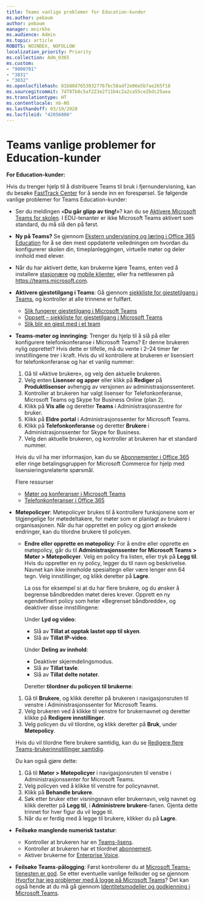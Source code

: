 ```yaml
---
title: Teams vanlige problemer for Education-kunder
ms.author: pebaum
author: pebaum
manager: mnirkhe
ms.audience: Admin
ms.topic: article
ROBOTS: NOINDEX, NOFOLLOW
localization_priority: Priority
ms.collection: Adm_O365
ms.custom:
- "9000701"
- "3831"
- "3832"
ms.openlocfilehash: 81b80d76530327767bc58adf2e06e5b7ae265f18
ms.sourcegitcommit: 7d787b8c5af223e2711b4c2a2ca55ce2bdc25aea
ms.translationtype: HT
ms.contentlocale: nb-NO
ms.lasthandoff: 03/19/2020
ms.locfileid: "42856806"
---
```

# <a name="teams-common-issues-for-education-customers"></a>Teams vanlige problemer for Education-kunder

**For Education-kunder:**

Hvis du trenger hjelp til å distribuere Teams til bruk i fjernundervisning, kan du besøke [FastTrack Center](https://www.microsoft.com/fasttrack) for å sende inn en forespørsel. Se følgende vanlige problemer for Teams Education-kunder:

- Ser du meldingen «**Du går glipp av ting!**»? kan du se [Aktivere Microsoft Teams for skolen](https://docs.microsoft.com/microsoft-365/education/intune-edu-trial/enable-microsoft-teams). I EDU-tenanter er ikke Microsoft Teams aktivert som standard, du må slå den på først.

- **Ny på Teams?** Se gjennom [Ekstern undervisning og læring i Office 365 Education](https://support.office.com/article/remote-teaching-and-learning-in-office-365-education-f651ccae-7b65-478b-8366-51bb884025c4) for å se den mest oppdaterte veiledningen om hvordan du konfigurerer skolen din, timeplanleggingen, virtuelle møter og deler innhold med elever.

- Når du har aktivert dette, kan brukerne kjøre Teams, enten ved å installere [stasjonære](https://docs.microsoft.com/MicrosoftTeams/get-clients#desktop-client) og [mobile klienter](https://docs.microsoft.com/MicrosoftTeams/get-clients#mobile-clients), eller fra nettleseren på https://teams.microsoft.com.

- **Aktivere gjestetilgang i Teams**: Gå gjennom [sjekkliste for gjestetilgang i Teams](https://docs.microsoft.com/microsoftteams/guest-access-checklist), og kontroller at alle trinnene er fullført.
    - [Slik fungerer gjestetilgang i Microsoft Teams](https://docs.microsoft.com/microsoftteams/guest-access)
    - [Oppsett – sjekkliste for gjestetilgang i Microsoft Teams](https://docs.microsoft.com/microsoftteams/guest-access-checklist)
    - [Slik blir en gjest med i et team](https://docs.microsoft.com/microsoftteams/guest-joins)

- **Teams-møter og innringing**: Trenger du hjelp til å slå på eller konfigurere telefonkonferanse i Microsoft Teams? Er denne brukeren nylig opprettet? Hvis dette er tilfelle, må du vente i 2–24 timer før innstillingene trer i kraft. Hvis du vil kontrollere at brukeren er lisensiert for telefonkonferanse og har et vanlig nummer:
    1. Gå til «Aktive brukere», og velg den aktuelle brukeren.
    2. Velg enten **Lisenser og apper** eller klikk på **Rediger** på **Produktlisenser** avhengig av versjonen av administrasjonssenteret.
    3. Kontroller at brukeren har valgt lisenser for Telefonkonferanse, Microsoft Teams og Skype for Business Online (plan 2).
    4. Klikk på **Vis alle** og deretter **Teams** i Administrasjonssentre for bruker.
    5. Klikk på **Eldre portal** i Administrasjonssenter for Microsoft Teams.
    6. Klikk på **Telefonkonferanse** og deretter **Brukere** i Administrasjonssenter for Skype for Business.
    7. Velg den aktuelle brukeren, og kontroller at brukeren har et standard nummer.

    Hvis du vil ha mer informasjon, kan du se [Abonnementer i Office 365](https://docs.microsoft.com/microsoftteams/calling-plans-for-office-365) eller ringe betalingsgruppen for Microsoft Commerce for hjelp med lisensieringsrelaterte spørsmål.

    Flere ressurser

    - [Møter og konferanser i Microsoft Teams](https://docs.microsoft.com/microsoftteams/deploy-meetings-microsoft-teams-landing-page)
    - [Telefonkonferanser i Office 365](https://docs.microsoft.com/microsoftteams/audio-conferencing-in-office-365)

- **Møtepolicyer**: Møtepolicyer brukes til å kontrollere funksjonene som er tilgjengelige for møtedeltakere, for møter som er planlagt av brukere i organisasjonen. Når du har opprettet en policy og gjort ønskede endringer, kan du tilordne brukere til policyen.

    - **Endre eller opprette en møtepolicy**: For å endre eller opprette en møtepolicy, går du til **Administrasjonssenter for Microsoft Teams > Møter > Møtepolicyer**. Velg en policy fra listen, eller tryk på **Legg til**. Hvis du oppretter en ny policy, legger du til navn og beskrivelse. Navnet kan ikke inneholde spesialtegn eller være lenger enn 64 tegn. Velg innstillinger, og klikk deretter på **Lagre**. 
    
        La oss for eksempel si at du har flere brukere, og du ønsker å begrense båndbredden møtet deres krever. Opprett en ny egendefinert policy som heter «Begrenset båndbredde», og deaktiver disse innstillingene:

        Under **Lyd og video**:
        - Slå av **Tillat at opptak lastet opp til skyen**.
        - Slå av **Tillat IP-video**.

        Under **Deling av innhold**:

        - Deaktiver skjermdelingsmodus.
        - Slå av **Tillat tavle**.
        - Slå av **Tillat delte notater**.

        Deretter **tilordner du policyen til brukerne**:

    1. Gå til **Brukere**, og klikk deretter på brukeren i navigasjonsruten til venstre i Administrasjonssenter for Microsoft Teams.
    2. Velg brukeren ved å klikke til venstre for brukernavnet og deretter klikke på **Redigere innstillinger**.
    3. Velg policyen du vil tilordne, og klikk deretter på **Bruk**, under **Møtepolicy**.

    Hvis du vil tilordne flere brukere samtidig, kan du se [Redigere flere Teams-brukerinnstillinger samtidig](https://docs.microsoft.com/microsoftteams/edit-user-settings-in-bulk).

    Du kan også gjøre dette:
    1. Gå til **Møter > Møtepolicyer** i navigasjonsruten til venstre i Administrasjonssenter for Microsoft Teams.
    2. Velg policyen ved å klikke til venstre for policynavnet.
    3. Klikk på **Behandle brukere**.
    4. Søk etter bruker etter visningsnavn eller brukernavn, velg navnet og klikk deretter på **Legg til**, i **Administrere brukere**-fanen. Gjenta dette trinnet for hver figur du vil legge til.
    5. Når du er ferdig med å legge til brukere, klikker du på **Lagre**.

- **Feilsøke manglende numerisk tastatur**:
    - Kontroller at brukeren har en [Teams-lisens](https://docs.microsoft.com/MicrosoftTeams/assign-teams-licenses).
    - Kontroller at brukeren har et tilordnet [abonnement](https://docs.microsoft.com/MicrosoftTeams/calling-plan-landing-page).
    - Aktiver brukerne for [Enterprise Voice](https://docs.microsoft.com/skypeforbusiness/skype-for-business-hybrid-solutions/plan-your-phone-system-cloud-pbx-solution/enable-users-for-enterprise-voice-online-and-phone-system-voicemail#to-enable-your-users-for-phone-system-in-office-365-voice-and-voicemail).

- **Feilsøke Teams-pålogging**: Først kontrollerer du at [Microsoft Teams-tjenesten er god](https://admin.microsoft.com/Adminportal/Home?source=applauncher#/servicehealth). Se etter eventuelle vanlige feilkoder og se gjennom [Hvorfor har jeg problemer med å logge på Microsoft Teams](https://support.office.com/article/a02f683b-61a3-4008-9447-ee60c5593b0f)? Det kan også hende at du må gå gjennom [Identitetsmodeller og godkjenning i Microsoft Teams](https://docs.microsoft.com/MicrosoftTeams/identify-models-authentication).
